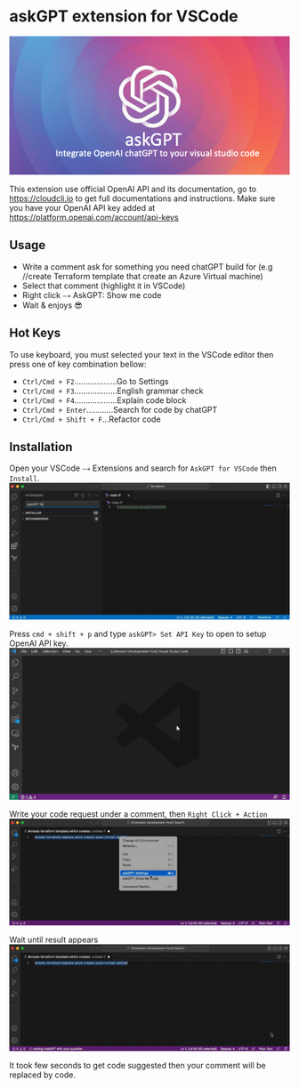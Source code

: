# askGPT extension for VSCode

![askGPT for VSCode](images/banner.png?raw=true "askGPT")

This extension use official OpenAI API and its documentation, go to https://cloudcli.io to get full documentations and instructions.
Make sure you have your OpenAI API key added at https://platform.openai.com/account/api-keys

## Usage
- Write a comment ask for something you need chatGPT build for (e.g //create Terraform template that create an Azure Virtual machine)
- Select that comment (highlight it in VSCode)
- Right click ⤍ AskGPT: Show me code
- Wait & enjoys 😎

## Hot Keys
To use keyboard, you must selected your text in the VSCode editor then press one of key combination bellow:
- ```Ctrl/Cmd + F2```...................Go to Settings
- ```Ctrl/Cmd + F3```...................English grammar check
- ```Ctrl/Cmd + F4```...................Explain code block
- ```Ctrl/Cmd + Enter```............Search for code by chatGPT
- ```Ctrl/Cmd + Shift + F```...Refactor code

## Installation
Open your VSCode ⤍ Extensions and search for ```AskGPT for VSCode``` then ```Install```.
![Installation](images/install.gif)

Press ```cmd + shift + p``` and type ```askGPT> Set API Key``` to open to setup OpenAI API key.
![Installation](images/addkey.gif)

Write your code request under a comment, then ```Right Click + Action```
![ask](images/ask_code.gif)

Wait until result appears
![ask](images/result.gif)

It took few seconds to get code suggested then your comment will be replaced by code.